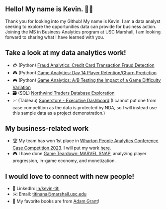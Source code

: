 ## Hello! My name is Kevin. 👋🏼

Thank you for looking into my Github! My name is Kevin. I am a data analyst seeking to explore the opportunities data can provide for business action. Joining the MS in Business Analytics program at USC Marshall, I am looking forward to sharing what I have learned with you.

## Take a look at my data analytics work!

- 💳 (Python) [Fraud Analytics: Credit Card Transaction Fraud Detection](https://github.com/kevin-titi/Fraud_Detection_Credit_Card_Transaction)
- 🎮 (Python) [Game Analytics: Day 14 Player Retention/Churn Prediction](https://github.com/kevin-titi/Game_Analytics_D14_Retention_Prediction)
- 🎮 (Python) [Game Analytics: A/B Testing the Impact of a Game Difficulty Variation](https://github.com/kevin-titi/Game_Analytics_AB_Test_Difficulty_Effect)
- 🗃️ (SQL) [Northwind Traders Database Exploration](https://github.com/kevin-titi/SQL-Northwind_Traders_Database)
- 📈 (Tableau) [Superstore - Executive Dashboard](https://public.tableau.com/app/profile/kevin.titi/viz/Superstore-ExecutiveDashboard_17047628662920/State) (I cannot put one from case competition as the data is protected by NDA, so I will instead use this sample data as a project demonstration.)

## My business-related work
- 🏆 My team has won 1st place in [Wharton People Analytics Conference Case Competition 2023](https://www.youtube.com/watch?v=knH6NrAmbPM). I will put my work [here](https://github.com/kevin-titi/Wharton_People_Analytics_Case_Competition_2023).
- 🎮 I have done [Game Teardown: MARVEL SNAP](https://www.linkedin.com/in/kevin-titi/details/featured/1711341429307/single-media-viewer), analyzing player progression, in-game economy, and monetization. 

## I would love to connect with new people!

- 👔 LinkedIn: [in/kevin-titi](https://www.linkedin.com/in/kevin-titi/)
- ✉️ Email: titinana@marshall.usc.edu
- 📖 My favorite books are from [Adam Grant](https://adamgrant.net/book/think-again/)!
